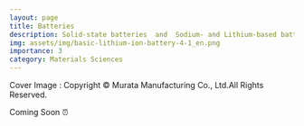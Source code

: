 ```yaml
---
layout: page
title: Batteries
description: Solid-state batteries  and  Sodium- and Lithium-based batteries 
img: assets/img/basic-lithium-ion-battery-4-1_en.png
importance: 3
category: Materials Sciences
---
```


Cover Image : Copyright © Murata Manufacturing Co., Ltd.All Rights Reserved.

Coming Soon :alarm_clock:
